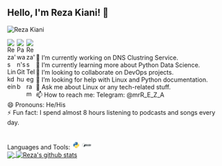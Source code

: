 ## Hello, I'm Reza Kiani! 👋
<p align="left"> <img src="https://komarev.com/ghpvc/?username=reza-kiani&label=Views&color=blue&style=plastic" alt="Reza Kiani" /> </p>

</a>
<a href="https://www.linkedin.com/in/reza-kiani-b8301922b">
  <img align="left" alt="Reza's Linkdein" width="22px" src="https://cdn.jsdelivr.net/npm/simple-icons@v3/icons/linkedin.svg" />
</a>

<a href="https://github.com/reza-kiani">
  <img align="left" alt="Pawan's Github" width="22px" src="https://cdn.jsdelivr.net/npm/simple-icons@v3/icons/github.svg" />
</a>

<a href="https://t.me/mrR_E_Z_A">
  <img align="left" alt="Reza's Telegram" width="22px" src="https://cdn.jsdelivr.net/npm/simple-icons@v3/icons/telegram.svg" />
</a>

<br/>
<br/>
🔭 I’m currently working on DNS Clustring Service.<br/>
🌱 I’m currently learning more about Python Data Science.<br/>
👯 I’m looking to collaborate on DevOps projects.<br/>
🤔 I’m looking for help with Linux and Python documentation.<br/>
💬 Ask me about Linux or any tech-related stuff.<br/>
📫 How to reach me: Telegram: @mrR_E_Z_A<br/>
😄 Pronouns: He/His<br/>
⚡ Fun fact: I spend almost 8 hours listening to podcasts and songs every day.<br/>
<br/>
<br/>
Languages and Tools:
<code><img height="20" src="https://raw.githubusercontent.com/github/explore/80688e429a7d4ef2fca1e82350fe8e3517d3494d/topics/python/python.png"></code>
<code><img height="20" src="https://raw.githubusercontent.com/github/explore/80688e429a7d4ef2fca1e82350fe8e3517d3494d/topics/bash/bash.png"></code>
<br/>
<a href="https://github.com/reza-kiani">
  <img align="center" src="https://github-readme-stats.vercel.app/api/top-langs/?username=reza-kiani&theme=light&hide_langs_below=1" />
</a>
<a href="https://github.com/reza-kiani">
 <img align="center" src="https://github-readme-stats.vercel.app/api?username=reza-kiani&show_icons=true&theme=light&line_height=27" alt="Reza's github stats"/>
</a>
